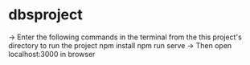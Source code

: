 # dbsproject
-> Enter the following commands in the terminal from the this project's directory to run the project
npm install
npm run serve
-> Then open localhost:3000 in browser
